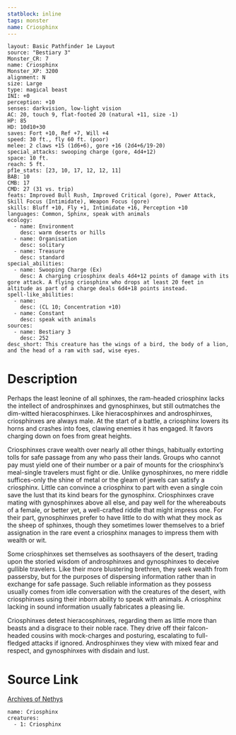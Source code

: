 ```yaml
---
statblock: inline
tags: monster
name: Criosphinx
---
```

```statblock
layout: Basic Pathfinder 1e Layout
source: "Bestiary 3"
Monster_CR: 7
name: Criosphinx
Monster_XP: 3200
alignment: N
size: Large
type: magical beast
INI: +0
perception: +10
senses: darkvision, low-light vision
AC: 20, touch 9, flat-footed 20 (natural +11, size -1)
HP: 85
HD: 10d10+30
saves: Fort +10, Ref +7, Will +4
speed: 30 ft., fly 60 ft. (poor)
melee: 2 claws +15 (1d6+6), gore +16 (2d4+6/19-20)
special_attacks: swooping charge (gore, 4d4+12)
space: 10 ft.
reach: 5 ft.
pf1e_stats: [23, 10, 17, 12, 12, 11]
BAB: 10
CMB: 17
CMD: 27 (31 vs. trip)
feats: Improved Bull Rush, Improved Critical (gore), Power Attack, Skill Focus (Intimidate), Weapon Focus (gore)
skills: Bluff +10, Fly +1, Intimidate +16, Perception +10
languages: Common, Sphinx, speak with animals
ecology:
  - name: Environment
    desc: warm deserts or hills
  - name: Organisation
    desc: solitary
  - name: Treasure
    desc: standard
special_abilities:
  - name: Swooping Charge (Ex)
    desc: A charging criosphinx deals 4d4+12 points of damage with its gore attack. A flying criosphinx who drops at least 20 feet in altitude as part of a charge deals 6d4+18 points instead.
spell-like_abilities:
  - name:
    desc: (CL 10; Concentration +10)
  - name: Constant
    desc: speak with animals
sources:
  - name: Bestiary 3
    desc: 252
desc_short: This creature has the wings of a bird, the body of a lion, and the head of a ram with sad, wise eyes.
```
# Description
Perhaps the least leonine of all sphinxes, the ram-headed criosphinx lacks the intellect of androsphinxes and gynosphinxes, but still outmatches the dim-witted hieracosphinxes. Like hieracosphinxes and androsphinxes, criosphinxes are always male. At the start of a battle, a criosphinx lowers its horns and crashes into foes, clawing enemies it has engaged. It favors charging down on foes from great heights.

Criosphinxes crave wealth over nearly all other things, habitually extorting tolls for safe passage from any who pass their lands. Groups who cannot pay must yield one of their number or a pair of mounts for the criosphinx’s meal-single travelers must fight or die. Unlike gynosphinxes, no mere riddle suffices-only the shine of metal or the gleam of jewels can satisfy a criosphinx. Little can convince a criosphinx to part with even a single coin save the lust that its kind bears for the gynosphinx. Criosphinxes crave mating with gynosphinxes above all else, and pay well for the whereabouts of a female, or better yet, a well-crafted riddle that might impress one. For their part, gynosphinxes prefer to have little to do with what they mock as the sheep of sphinxes, though they sometimes lower themselves to a brief assignation in the rare event a criosphinx manages to impress them with wealth or wit.

Some criosphinxes set themselves as soothsayers of the desert, trading upon the storied wisdom of androsphinxes and gynosphinxes to deceive gullible travelers. Like their more blustering brethren, they seek wealth from passersby, but for the purposes of dispersing information rather than in exchange for safe passage. Such reliable information as they possess usually comes from idle conversation with the creatures of the desert, with criosphinxes using their inborn ability to speak with animals. A criosphinx lacking in sound information usually fabricates a pleasing lie.

Criosphinxes detest hieracosphinxes, regarding them as little more than beasts and a disgrace to their noble race. They drive off their falcon-headed cousins with mock-charges and posturing, escalating to full-fledged attacks if ignored. Androsphinxes they view with mixed fear and respect, and gynosphinxes with disdain and lust.
# Source Link
[Archives of Nethys](https://aonprd.com/MonsterDisplay.aspx?ItemName=Criosphinx)
```encounter-table
name: Criosphinx
creatures:
  - 1: Criosphinx
```
